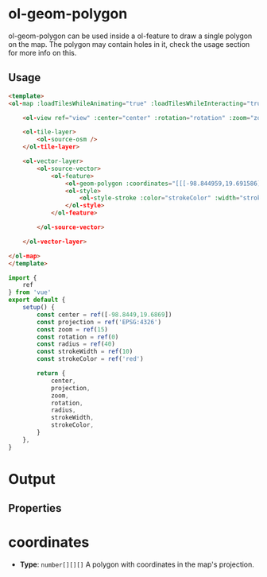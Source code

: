 # ol-geom-polygon
ol-geom-polygon can be used inside a ol-feature to draw a single polygon on the map. The polygon may contain holes in it, check the usage section for more info on this.

## Usage

```html
<template>
<ol-map :loadTilesWhileAnimating="true" :loadTilesWhileInteracting="true" style="height:400px">

    <ol-view ref="view" :center="center" :rotation="rotation" :zoom="zoom" :projection="projection" />

    <ol-tile-layer>
        <ol-source-osm />
    </ol-tile-layer>

    <ol-vector-layer>
        <ol-source-vector>
            <ol-feature>
                <ol-geom-polygon :coordinates="[[[-98.844959,19.691586],[-98.842749,19.690980],[-98.842170,19.693122],[-98.844358,19.693667],[-98.844959,19.691586]]]"></ol-geom-polygon>
                <ol-style>
                    <ol-style-stroke :color="strokeColor" :width="strokeWidth"></ol-style-stroke>
                </ol-style>
            </ol-feature>

        </ol-source-vector>

    </ol-vector-layer>

</ol-map>
</template>
```

```js
import {
    ref
} from 'vue'
export default {
    setup() {
        const center = ref([-98.8449,19.6869])
        const projection = ref('EPSG:4326')
        const zoom = ref(15)
        const rotation = ref(0)
        const radius = ref(40)
        const strokeWidth = ref(10)
        const strokeColor = ref('red')

        return {
            center,
            projection,
            zoom,
            rotation,
            radius,
            strokeWidth,
            strokeColor,
        }
    },
}
```

# Output

<script setup>
import Polygon from "@demos/Polygon.vue"
</script>
<ClientOnly>
<Polygon /> 
</ClientOnly>

## Properties


# coordinates

- **Type**: `number[][][]`
A polygon with coordinates in the map's projection.
	
